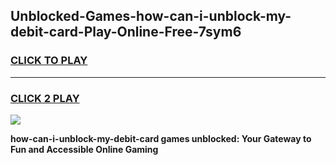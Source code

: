 
## Unblocked-Games-how-can-i-unblock-my-debit-card-Play-Online-Free-7sym6
<h3>
<a href="https://premium76.site?title=how-can-i-unblock-my-debit-card&ref=26A">CLICK TO PLAY</a></h3>
<hr>

<h3>
<a href="https://premium76.site?title=how-can-i-unblock-my-debit-card&ref=26A">CLICK 2 PLAY</a>
  
</h3>

<a href="https://premium76.site?title=how-can-i-unblock-my-debit-card&ref=26A"><img src="https://clearcache.store/games.png"></a>


**how-can-i-unblock-my-debit-card games unblocked: Your Gateway to Fun and Accessible Online Gaming**
